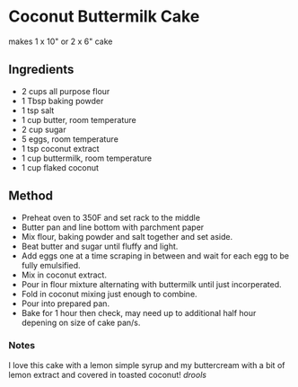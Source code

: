 # Coconut Buttermilk Cake

makes 1 x 10" or 2 x 6" cake

## Ingredients

- 2 cups all purpose flour
- 1 Tbsp baking powder
- 1 tsp salt
- 1 cup butter, room temperature
- 2 cup sugar
- 5 eggs, room temperature
- 1 tsp coconut extract
- 1 cup buttermilk, room temperature
- 1 cup flaked coconut

## Method

- Preheat oven to 350F and set rack to the middle
- Butter pan and line bottom with parchment paper
- Mix flour, baking powder and salt together and set aside.
- Beat butter and sugar until fluffy and light.
- Add eggs one at a time scraping in between and wait for each egg to be fully emulsified.
- Mix in coconut extract.
- Pour in flour mixture alternating with buttermilk until just incorperated.
- Fold in coconut mixing just enough to combine. 
- Pour into prepared pan.
- Bake for 1 hour then check, may need up to additional half hour depening on size of cake pan/s.

### Notes

I love this cake with a lemon simple syrup and my buttercream with a bit of lemon extract and covered in toasted coconut! *drools*
